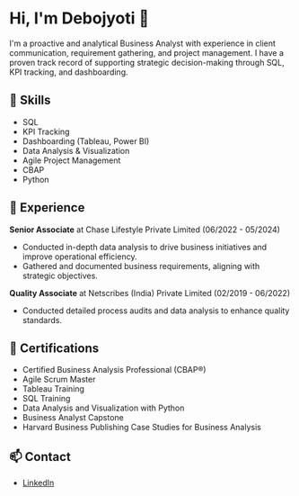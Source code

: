 # Hi, I'm Debojyoti 👋

I'm a proactive and analytical Business Analyst with experience in client communication, requirement gathering, and project management. I have a proven track record of supporting strategic decision-making through SQL, KPI tracking, and dashboarding.

## 🚀 Skills
- SQL
- KPI Tracking
- Dashboarding (Tableau, Power BI)
- Data Analysis & Visualization
- Agile Project Management
- CBAP
- Python

## 💼 Experience
**Senior Associate** at Chase Lifestyle Private Limited (06/2022 - 05/2024)  
- Conducted in-depth data analysis to drive business initiatives and improve operational efficiency.
- Gathered and documented business requirements, aligning with strategic objectives.

**Quality Associate** at Netscribes (India) Private Limited (02/2019 - 06/2022)  
- Conducted detailed process audits and data analysis to enhance quality standards.



## 📜 Certifications
- Certified Business Analysis Professional (CBAP®)
- Agile Scrum Master
- Tableau Training
- SQL Training
- Data Analysis and Visualization with Python
- Business Analyst Capstone
- Harvard Business Publishing Case Studies for Business Analysis

## 📫 Contact
- [LinkedIn](https://linkedin.com/in/debojyoti-balial)
